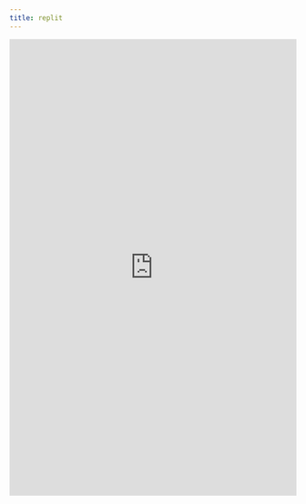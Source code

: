 ```yaml
---
title: replit
---
```



<center><iframe frameborder="0" width="100%" height="800px" src="https://replit.com/@linltl135135/lindaliu-1#main.py"></center>
